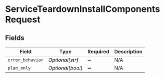 # ServiceTeardownInstallComponentsRequest


## Fields

| Field              | Type               | Required           | Description        |
| ------------------ | ------------------ | ------------------ | ------------------ |
| `error_behavior`   | *Optional[str]*    | :heavy_minus_sign: | N/A                |
| `plan_only`        | *Optional[bool]*   | :heavy_minus_sign: | N/A                |